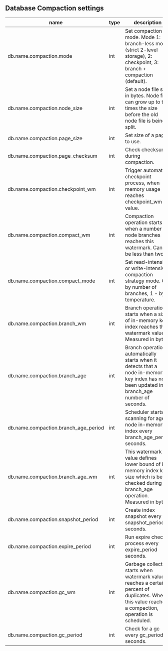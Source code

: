 
Database Compaction settings
----------------------------

| name | type | description  |
|---|---|---|
| db.name.compaction.mode | int | Set compaction mode. Mode 1: branch-less mode (strict 2-level storage), 2: checkpoint, 3: branch + compaction (default). |
| db.name.compaction.node\_size | int | Set a node file size in bytes. Node file can grow up to two times the size before the old node file is being split. |
| db.name.compaction.page\_size | int | Set size of a page to use. |
| db.name.compaction.page\_checksum | int | Check checksum during compaction. |
| db.name.compaction.checkpoint\_wm | int | Trigger automatic checkpoint process, when memory usage reaches checkpoint\_wm value. |
| db.name.compaction.compact\_wm | int | Compaction operation starts when a number of node branches reaches this watermark. Cannot be less than two. |
| db.name.compaction.compact\_mode | int | Set read-intensive or write-intensive compaction strategy mode. 0 - by number of branches, 1 - by temperature. |
| db.name.compaction.branch\_wm | int | Branch operation starts when a size of in-memory key index reaches this watermark value. Measured in bytes. |
| db.name.compaction.branch\_age | int | Branch operation automatically starts when it detects that a node in-memory key index has not been updated in a branch\_age number of seconds. |
| db.name.compaction.branch\_age\_period | int | Scheduler starts scanning for aged node in-memory index every branch\_age\_period seconds. |
| db.name.compaction.branch\_age\_wm | int | This watermark value defines lower bound of in-memory index key size which is being checked during branch\_age operation. Measured in bytes. |
| db.name.compaction.snapshot\_period | int | Create index snapshot every snapshot\_period seconds. |
| db.name.compaction.expire\_period | int | Run expire check process every expire\_period seconds. |
| db.name.compaction.gc\_wm | int | Garbage collection starts when watermark value reaches a certain percent of duplicates. When this value reaches a compaction, operation is scheduled. |
| db.name.compaction.gc\_period | int | Check for a gc every gc\_period seconds. |
